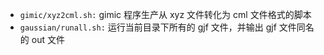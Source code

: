 - `gimic/xyz2cml.sh:` gimic 程序生产从 xyz 文件转化为 cml 文件格式的脚本
- `gaussian/runall.sh:` 运行当前目录下所有的 gjf 文件，并输出 gjf 文件同名的 out 文件
